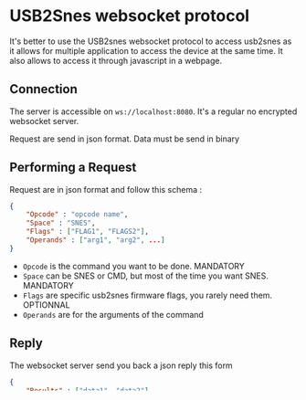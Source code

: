 # USB2Snes websocket protocol

It's better to use the USB2snes websocket protocol to access usb2snes as it allows for multiple application to access the device at the same time. It also allows to access it through javascript in a webpage.

## Connection

The server is accessible on `ws://localhost:8080`. It's a regular no encrypted websocket server.

Request are send in json format. Data must be send in binary

## Performing a Request

Request are in json format and follow this schema :

``` json
{
    "Opcode" : "opcode name",
    "Space" : "SNES",
    "Flags" : ["FLAG1", "FLAGS2"],
    "Operands" : ["arg1", "arg2", ...]
}
```

* `Opcode` is the command you want to be done. MANDATORY
* `Space` can be SNES or CMD, but most of the time you want SNES. MANDATORY
* `Flags` are specific usb2snes firmware flags, you rarely need them. OPTIONNAL
* `Operands` are for the arguments of the command

## Reply

The websocket server send you back a json reply this form

``` json
{
    "Results" : ["data1", "data2"]
}
```

## Errors

If an error occur, the server will just close your connection.

## First commands

### Get devices list

Your first command should be `DeviceList` to received the list of available device. In the case of Usb2snes original server you will only get sd2snes hardware as their port name. QUsb2Snes support more 'device' so their name is important as you cannot just list your serial device ports.

Example

```json
{
    "Opcode" : "DeviceList",
    "Space" : "SNES"
}
```
usb2snes

```json
{
    "Results" :  ["COM3", "COM5"]
}
```
QUsb2snes
```json
{
    "Results" : ["SD2SNES COM3", "SNES Classic", "EMU SNES9x"]
}
```

### Attach to the device

Next command is `Attach` to associate yourself with the device you want.

```json
{
    "Opcode" : "Attach",
    "Space" : "SNES",
    "Operands" : ["SD2SNES COM3"]
}
```

You will get no reply if the command succeeded, a failure will be the server closing the connection

## Command list

The full command list can be found here in https://github.com/Skarsnik/QUsb2snes/blob/master/usb2snes.h#L84 we will just go over the most basic one.

### Name [ApplicationName]

It's better to use a Name since both usb2snes and QUsb2snes can display the client connected. 

### Info

This give you information on what the device is running.
Returns you the firmware version string, the version, the current running rom, and a flags list.
The current running rom is interesting since for usb2snes device `/sd2snes/menu.bin` tell you the device is not running a ROM.
For QUsb2snes non usb2snes devices you will mostly get garbage informations

### GetAddress [offset, size]

To read memory from the device. Offset and size must be both encoded in hexadecimal. Offset are not Snes address, they are specific on how usb2snes store the various information (more later).

This read the first 256 bytes from the WRAM

```json
{
    "Opcode" : "GetAddress",
    "Space" : "SNES",
    "Operands" : ["F50000", "100"]
}
```

The server will reply directly with binary data corresponding to what you requested. Be careful, usb2snes implementation make it send data by chunck of 1024 bytes so don't execpt the full data in one go if you request more than this value.

### PutAddress [offset, size]

This work like GetAddress for argument. After sending the json request, send your binary data. Again with the original usb2snes server don't send more than 1024 bytes per binary send, send the data per chunk of 1024.

## Usb2snes address

* ROM start at  `0x000000`
* WRAM start at `0xF50000`
* SRAM start at `0xE00000`



